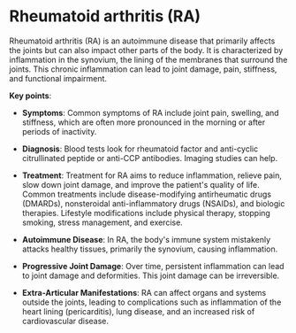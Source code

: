 # Rheumatoid arthritis (RA)

Rheumatoid arthritis (RA) is an autoimmune disease that primarily affects the joints but can also impact other parts of the body. It is characterized by inflammation in the synovium, the lining of the membranes that surround the joints. This chronic inflammation can lead to joint damage, pain, stiffness, and functional impairment.

**Key points**:

* **Symptoms**: Common symptoms of RA include joint pain, swelling, and stiffness, which are often more pronounced in the morning or after periods of inactivity.

* **Diagnosis**: Blood tests look for rheumatoid factor and anti-cyclic citrullinated peptide or anti-CCP antibodies. Imaging studies can help.

* **Treatment**: Treatment for RA aims to reduce inflammation, relieve pain, slow down joint damage, and improve the patient's quality of life. Common treatments include disease-modifying antirheumatic drugs (DMARDs), nonsteroidal anti-inflammatory drugs (NSAIDs), and biologic therapies. Lifestyle modifications include physical therapy, stopping smoking, stress management, and exercise.

* **Autoimmune Disease**: In RA, the body's immune system mistakenly attacks healthy tissues, primarily the synovium, causing inflammation.

* **Progressive Joint Damage**: Over time, persistent inflammation can lead to joint damage and deformities. This joint damage can be irreversible.

* **Extra-Articular Manifestations**: RA can affect organs and systems outside the joints, leading to complications such as inflammation of the heart lining (pericarditis), lung disease, and an increased risk of cardiovascular disease.

